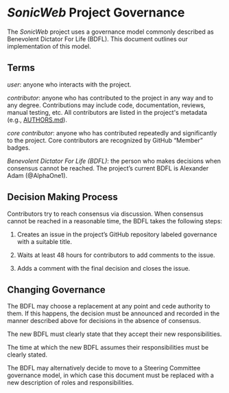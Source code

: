 <!--  SPDX-FileCopyrightText: © 2004-2025 Greg Wilson
      SPDX-FileCopyrightText: 2025 The SonicWeb contributors.
      SPDX-License-Identifier: CC-BY-4.0
-->

*SonicWeb* Project Governance
=============================

The *SonicWeb* project uses a governance model commonly described as Benevolent
Dictator For Life (BDFL). This document outlines our implementation of this
model.


Terms
-----

_user_: anyone who interacts with the project.

_contributor_: anyone who has contributed to the project in any way and to any
degree. Contributions may include code, documentation, reviews, manual testing,
etc. All contributors are listed in the project's metadata
(e.g., [AUTHORS.md](AUTHORS.md)).

_core contributor_: anyone who has contributed repeatedly and significantly to
the project. Core contributors are recognized by GitHub “Member” badges.

_Benevolent Dictator For Life (BDFL)_: the person who makes decisions when
consensus cannot be reached. The project’s current BDFL is Alexander Adam
(@AlphaOne1).


Decision Making Process
-----------------------

Contributors try to reach consensus via discussion. When consensus cannot be
reached in a reasonable time, the BDFL takes the following steps:

 1. Creates an issue in the project’s GitHub repository labeled governance with
    a suitable title.

 2. Waits at least 48 hours for contributors to add comments to the issue.

 3. Adds a comment with the final decision and closes the issue.


Changing Governance
-------------------

The BDFL may choose a replacement at any point and cede authority to them. If
this happens, the decision must be announced and recorded in the manner
described above for decisions in the absence of consensus.

The new BDFL must clearly state that they accept their new responsibilities.

The time at which the new BDFL assumes their responsibilities must be clearly
stated.

The BDFL may alternatively decide to move to a Steering Committee governance
model, in which case this document must be replaced with a new description of
roles and responsibilities.
